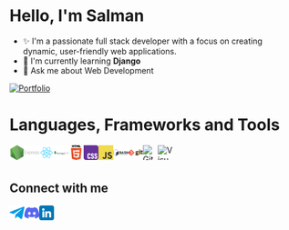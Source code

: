 # Hello, I'm Salman

- ✨ I'm a passionate full stack developer with a focus on creating dynamic, user-friendly web applications.
- 🌱 I'm currently learning **Django**
- 💬 Ask me about Web Development

[![Portfolio](https://img.shields.io/website?label=Portfolio&style=for-the-badge&url=https%3A%2F%2Fsalman9802.github.io/Portfolio)](https://salman9802.github.io/Portfolio)

# Languages, Frameworks and Tools

<img align="left" alt="Node.js" width="26" height="26" style="padding-right:10" src="https://raw.githubusercontent.com/github/explore/80688e429a7d4ef2fca1e82350fe8e3517d3494d/topics/nodejs/nodejs.png" />
<img align="left" alt="Express" width="26" height="26" style="padding-right:10" src="https://raw.githubusercontent.com/github/explore/80688e429a7d4ef2fca1e82350fe8e3517d3494d/topics/express/express.png" />
<img align="left" alt="React" width="26" height="26" style="padding-right:10" src="https://raw.githubusercontent.com/github/explore/80688e429a7d4ef2fca1e82350fe8e3517d3494d/topics/react/react.png" />
<img align="left" alt="MongoDB" width="26" height="26" style="padding-right:10" src="https://raw.githubusercontent.com/github/explore/80688e429a7d4ef2fca1e82350fe8e3517d3494d/topics/mongodb/mongodb.png" />
<img align="left" alt="HTML5" width="26" height="26" style="padding-right:10" src="https://raw.githubusercontent.com/github/explore/80688e429a7d4ef2fca1e82350fe8e3517d3494d/topics/html/html.png" />
<img align="left" alt="CSS3" width="26" height="26" style="padding-right:10" src="https://raw.githubusercontent.com/github/explore/80688e429a7d4ef2fca1e82350fe8e3517d3494d/topics/css/css.png" />
<img align="left" alt="Javascript" width="26" height="26" style="padding-right:10" src="https://raw.githubusercontent.com/github/explore/80688e429a7d4ef2fca1e82350fe8e3517d3494d/topics/javascript/javascript.png" />
<img align="left" alt="BASH" width="26" height="26" style="padding-right:10" src="https://raw.githubusercontent.com/github/explore/80688e429a7d4ef2fca1e82350fe8e3517d3494d/topics/bash/bash.png" />

<img align="left" alt="Git" width="26" height="26" style="padding-right:10" src="https://raw.githubusercontent.com/github/explore/80688e429a7d4ef2fca1e82350fe8e3517d3494d/topics/git/git.png" />
<img align="left" alt="Github" width="26" height="26" style="padding-right:10" src="https://user-images.githubusercontent.com/3369400/139448065-39a229ba-4b06-434b-bc67-616e2ed80c8f.png" style="padding-right:10;" />
<img align="left" alt="Visual Studio Code" width="26" height="26" style="padding-right:10" src="https://cdn.jsdelivr.net/gh/devicons/devicon/icons/vscode/vscode-original.svg" style="padding-right:10;" />

<br />
<br />

## Connect with me

<a href="https://t.me/Storm_Fortress" target="_blank" rel="noopener noreferrer">
<img align="left" alt="Telegram" width="26" height="26" style="padding-right:10;" src="./icons/telegram.png" style="padding-right:10;" />
</a>
<a href="https://discord.com/users/deathcome_" target="_blank" rel="noopener noreferrer">
<img align="left" alt="Discord" width="26" height="26" style="padding-right:10;" src="./icons/discord.png" style="padding-right:10;" />
</a>
<a href="http://www.linkedin.com/in/salman9802" target="_blank" rel="noopener noreferrer">
<img align="left" alt="Linkedin" width="26" height="26" style="padding-right:10;" src="./icons/linkedin.png" style="padding-right:10;" />
</a>

<!-- - 👋 Hi, I’m @salman9802
- 👀 I’m interested in ...
- 🌱 I’m currently learning ...
- 💞️ I’m looking to collaborate on ...
- 📫 How to reach me ... -->

<!---
salman9802/salman9802 is a ✨ special ✨ repository because its `README.md` (this file) appears on your GitHub profile.
You can click the Preview link to take a look at your changes.
--->
